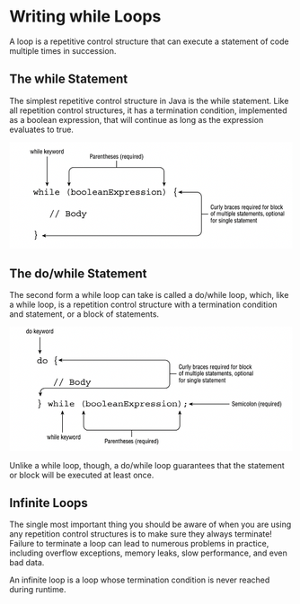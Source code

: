 # Writing while Loops

A loop is a repetitive control structure that can execute a statement of code multiple times in succession.

## The while Statement

The simplest repetitive control structure in Java is the while statement.
Like all repetition control structures, it has a termination condition, implemented as a boolean expression, that will
continue as long as the expression evaluates to true.

![](while-statement.png)

## The do/while Statement

The second form a while loop can take is called a do/while loop, which, like a while loop, is a repetition control
structure with a termination condition and statement, or a block of statements.

![](do-while-statement.png)

Unlike a while loop, though, a do/while loop guarantees that the statement or block will be executed at least once.

## Infinite Loops

The single most important thing you should be aware of when you are using any repetition control structures is to make
sure they always terminate! Failure to terminate a loop can lead to numerous problems in practice, including overflow
exceptions, memory leaks, slow performance, and even bad data.

An infinite loop is a loop whose termination condition is never reached during runtime.